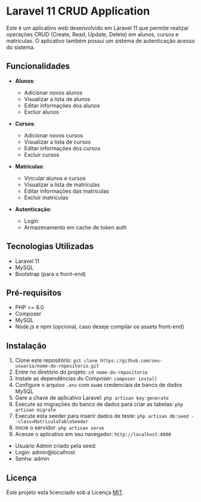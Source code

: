 # Laravel 11 CRUD Application

Este é um aplicativo web desenvolvido em Laravel 11 que permite realizar operações CRUD (Create, Read, Update, Delete) em alunos, cursos e matrículas. O aplicativo também possui um sistema de autenticação acesso do sistema.

## Funcionalidades

- **Alunos**: 
  - Adicionar novos alunos
  - Visualizar a lista de alunos
  - Editar informações dos alunos
  - Excluir alunos

- **Cursos**: 
  - Adicionar novos cursos
  - Visualizar a lista de cursos
  - Editar informações dos cursos
  - Excluir cursos

- **Matrículas**: 
  - Vincular alunos e cursos
  - Visualizar a lista de matrículas
  - Editar informações das matrículas
  - Excluir matrículas

- **Autenticação**: 
  - Login
  - Armazenamento em cache de token auth

## Tecnologias Utilizadas

- Laravel 11
- MySQL
- Bootstrap (para o front-end)

## Pré-requisitos

- PHP >= 8.0
- Composer
- MySQL
- Node.js e npm (opcional, caso deseje compilar os assets front-end)

## Instalação

1. Clone este repositório: `git clone https://github.com/seu-usuario/nome-do-repositorio.git`
2. Entre no diretório do projeto: `cd nome-do-repositorio`
3. Instale as dependências do Composer: `composer install`
4. Configure o arquivo `.env` com suas credenciais de banco de dados MySQL
5. Gere a chave de aplicativo Laravel: `php artisan key:generate`
6. Execute as migrações do banco de dados para criar as tabelas: `php artisan migrate`
7. Execute esta seeder para inserir dados de teste: `php artisan db:seed --class=MatriculaTableSeeder`
8. Inicie o servidor: `php artisan serve`
9. Acesse o aplicativo em seu navegador: `http://localhost:8000`

- Usuário Admin criado pela seed:
- Login: admin@localhost
- Senha: admin

## Licença

Este projeto está licenciado sob a Licença [MIT](https://opensource.org/licenses/MIT).

